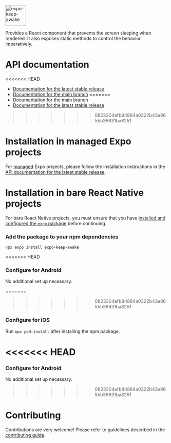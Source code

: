 <p>
  <a href="https://docs.expo.dev/versions/latest/sdk/keep-awake/">
    <img
      src="../../.github/resources/expo-keep-awake.svg"
      alt="expo-keep-awake"
      height="64" />
  </a>
</p>

Provides a React component that prevents the screen sleeping when rendered. It also exposes static methods to control the behavior imperatively.

# API documentation

<<<<<<< HEAD
- [Documentation for the latest stable release](https://docs.expo.dev/versions/latest/sdk/keep-awake/)
- [Documentation for the main branch](https://docs.expo.dev/versions/unversioned/sdk/keep-awake/)
=======
- [Documentation for the main branch](https://github.com/expo/expo/blob/main/docs/pages/versions/unversioned/sdk/keep-awake.mdx)
- [Documentation for the latest stable release](https://docs.expo.dev/versions/latest/sdk/keep-awake/)
>>>>>>> 0823204efb84884a0322b43e865bb36631ba8251

# Installation in managed Expo projects

For [managed](https://docs.expo.dev/archive/managed-vs-bare/) Expo projects, please follow the installation instructions in the [API documentation for the latest stable release](https://docs.expo.dev/versions/latest/sdk/keep-awake/).

# Installation in bare React Native projects

For bare React Native projects, you must ensure that you have [installed and configured the `expo` package](https://docs.expo.dev/bare/installing-expo-modules/) before continuing.

### Add the package to your npm dependencies

```
npx expo install expo-keep-awake
```

<<<<<<< HEAD
### Configure for Android

No additional set up necessary.

=======
>>>>>>> 0823204efb84884a0322b43e865bb36631ba8251
### Configure for iOS

Run `npx pod-install` after installing the npm package.

<<<<<<< HEAD
=======
### Configure for Android

No additional set up necessary.

>>>>>>> 0823204efb84884a0322b43e865bb36631ba8251
# Contributing

Contributions are very welcome! Please refer to guidelines described in the [contributing guide](https://github.com/expo/expo#contributing).
